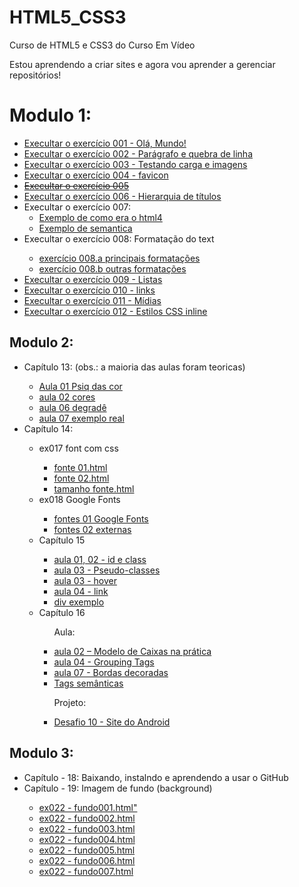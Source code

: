# HTML5_CSS3
 Curso de HTML5 e CSS3 do Curso Em Vídeo

 Estou aprendendo a criar sites e agora vou aprender a gerenciar repositórios!

 <h1>Modulo 1:</h1>

<ul>
   <li><a href="https://matheuslufano.github.io/Curso-HTML5-CSS3/m%C3%B3dulo%201/exerc%C3%ADcios/ex001/" target="_blank">Execultar o exercício 001 - Olá, Mundo!</a>
   <li><a href="https://matheuslufano.github.io/Curso-HTML5-CSS3/m%C3%B3dulo%201/exerc%C3%ADcios/ex002/" target="_blank">Execultar o exercício 002 - Parágrafo e quebra de linha</a>
   <li><a href="https://matheuslufano.github.io/Curso-HTML5-CSS3/m%C3%B3dulo%201/exerc%C3%ADcios/ex003/" target="_blank">Execultar o exercício 003 - Testando carga e imagens</a>
   <li><a href="https://matheuslufano.github.io/Curso-HTML5-CSS3/m%C3%B3dulo%201/exerc%C3%ADcios/ex004/" target="_blank">Execultar o exercício 004 - favicon</a>
   <li><a href="https://matheuslufano.github.io/Curso-HTML5-CSS3/m%C3%B3dulo%201/exerc%C3%ADcios/ex005/" target="_blank"><del>Execultar o exercício 005 </del></a>
   <li><a href="https://matheuslufano.github.io/Curso-HTML5-CSS3/m%C3%B3dulo%201/exerc%C3%ADcios/ex006/" target="_blank">Execultar o exercício 006 - Hierarquia de títulos</a>

   <li>Execultar o exercício 007:<br>
    <ul>
        <li><a href="https://matheuslufano.github.io/Curso-HTML5-CSS3/m%C3%B3dulo%201/exerc%C3%ADcios/ex007/html4.html"target="_blank">Exemplo de como era o html4</a></li>
        <li><a href="https://matheuslufano.github.io/Curso-HTML5-CSS3/m%C3%B3dulo%201/exerc%C3%ADcios/ex007/html5.html"target="_blank">Exemplo de semantica</a></li>
    </ul>
    <li>Execultar o exercício 008: Formatação do text</li>

   <ul>
       <li><a href="https://matheuslufano.github.io/Curso-HTML5-CSS3/m%C3%B3dulo%201/exerc%C3%ADcios/ex008/" target="_blank">exercício 008.a principais formatações</a>
       <li><a href="https://matheuslufano.github.io/Curso-HTML5-CSS3/m%C3%B3dulo%201/exerc%C3%ADcios/ex008%20b/" target="_blank">exercício 008.b outras formatações</a>
   </ul>

   <li><a href="https://matheuslufano.github.io/Curso-HTML5-CSS3/m%C3%B3dulo%201/exerc%C3%ADcios/ex009/" target="_blank">Execultar o exercício 009 - Listas</a>
   <li><a href="https://matheuslufano.github.io/Curso-HTML5-CSS3/m%C3%B3dulo%201/exerc%C3%ADcios/ex010/" target="_blank">Execultar o exercício 010 - links</a>
   <li><a href="https://matheuslufano.github.io/Curso-HTML5-CSS3/m%C3%B3dulo%201/exerc%C3%ADcios/ex011/" target="_blank">Execultar o exercício 011 - Mídias</a>
   <li><a href="https://matheuslufano.github.io/Curso-HTML5-CSS3/m%C3%B3dulo%201/exerc%C3%ADcios/ex012/ex013/index.html" target="_blank">Execultar o exercício 012 - Estilos CSS inline</a>
</ul>

<h2>Modulo 2: </h2>
<ul>
    <li>Capítulo 13: (obs.: a maioria das aulas foram teoricas)</li>
    <ul>
        <li><a href="https://matheuslufano.github.io/Curso-HTML5-CSS3/módulo 2/capítulo 13/Aula 01 Psiq das cor/ex016/Cores.html" target="_blank">Aula 01 Psiq das cor</a></li>
        <li><a href="https://matheuslufano.github.io/Curso-HTML5-CSS3/módulo 2/capítulo 13/aula 02 cores/representando cores.html" target="_blank">aula 02 cores</a></li>
        <li><a href="https://matheuslufano.github.io/Curso-HTML5-CSS3/módulo 2/capítulo 13/aula 06 degradê/degradê.html" target="_blank">aula 06 degradê</a></li>
        <li><a href="https://matheuslufano.github.io/Curso-HTML5-CSS3/módulo 2/capítulo 13/aula 07 exemplo real/site.html" target="_blank">aula 07 exemplo real</a></li>
    </ul>
    <li>Capítulo 14:</li>
    <ul>
        <li>ex017 font com css</li>
        <ul>
            <li><a href="https://matheuslufano.github.io/Curso-HTML5-CSS3/módulo 2/capítulo 14/ex017 font com css/fonte 01.html" target="_blank">fonte 01.html</a></li>
            <li><a href="https://matheuslufano.github.io/Curso-HTML5-CSS3/módulo 2/capítulo 14/ex017 font com css/fonte 02.html" target="_blank">fonte 02.html</a></li>
            <li><a href="https://matheuslufano.github.io/Curso-HTML5-CSS3/módulo 2/capítulo 14/ex017 font com css/tamanho fonte.html" target="_blank">tamanho fonte.html</a></li>
        </ul>
        <li>ex018 Google Fonts</li>
        <ul>
            <li><a href="https://matheuslufano.github.io/Curso-HTML5-CSS3/módulo 2/capítulo 14/ex018 Google Fonts/fontes 01 Google Fonts.html" target="_blank">fontes 01 Google Fonts</a></li>
            <li><a href="https://matheuslufano.github.io/Curso-HTML5-CSS3/módulo 2/capítulo 14/ex018 Google Fonts/fontes 02 externas.html" target="_blank">fontes 02 externas</a></li>
        </ul>
        <li>Capítulo 15</li>
        <ul>
            <li><a href="https://matheuslufano.github.io/Curso-HTML5-CSS3/módulo 2/capítulo 15/aula 01, 02  - id e class.html" target="_blank">aula 01, 02  - id e class</a></li>
            <li><a href="https://matheuslufano.github.io/Curso-HTML5-CSS3/módulo 2/capítulo 15/aula 03 - Pseudo-classes" target="_blank">aula 03 - Pseudo-classes</a></li>
            <li><a href="https://matheuslufano.github.io/Curso-HTML5-CSS3/módulo 2/capítulo 15/aula 03 - hover" target="_blank">aula 03 - hover</a></li>
            <li><a href="https://matheuslufano.github.io/Curso-HTML5-CSS3/módulo 2/capítulo 15/aula 04 - link" target="_blank">aula 04 - link</a></li>
            <li><a href="https://matheuslufano.github.io/Curso-HTML5-CSS3/módulo 2/capítulo 15/div exemplo" target="_blank">div exemplo</a></li>
        </ul>
        <li>Capítulo 16</li>
        <ul>
            <p>Aula:</p>
            <li><a href="https://matheuslufano.github.io/Curso-HTML5-CSS3/módulo 2/capítulo 16/aulas/aula 02 – Modelo de Caixas na prática" target="_blank">aula 02 – Modelo de Caixas na prática</a></li>
            <li><a href="https://matheuslufano.github.io/Curso-HTML5-CSS3/módulo 2/capítulo 16/aulas/aula 04 - Grouping Tags" target="_blank">aula 04 - Grouping Tags</a></li>
            <li><a href="https://matheuslufano.github.io/Curso-HTML5-CSS3/módulo 2/capítulo 16/aulas/aula 07 - Bordas decoradas" target="_blank">aula 07 - Bordas decoradas</a></li>
            <li><a href="https://matheuslufano.github.io/Curso-HTML5-CSS3/módulo 2/capítulo 16/aulas/Tags semânticas.html" target="_blank">Tags semânticas</a></li>
            <p>Projeto: </p>
            <li><a href="https://matheuslufano.github.io/Curso-HTML5-CSS3/módulo 2/capítulo 16/Desafio 10/projeto final/site-android-v0.1.html" target="_blank"> Desafio 10 - Site do Android</a></li>
        </ul>
    </ul>
</ul>

<h2>Modulo 3: </h2>
<ul>
    <li>Capítulo - 18: Baixando, instalndo e aprendendo a usar o GitHub</li>
    <li>Capítulo - 19: Imagem de fundo (background)</li>
    <ul>
        <li><a href="https://matheuslufano.github.io/Curso-HTML5-CSS3/módulo 3/capítlo 19/ex022/ fundo001.html">ex022 - fundo001.html"</a></li>
        <li><a href="https://matheuslufano.github.io/Curso-HTML5-CSS3/módulo 3/capítlo 19/ex022/ fundo002.html">ex022 - fundo002.html</a></li>
        <li><a href="https://matheuslufano.github.io/Curso-HTML5-CSS3/módulo 3/capítlo 19/ex022/ fundo003.html">ex022 - fundo003.html</a></li>
        <li><a href="https://matheuslufano.github.io/Curso-HTML5-CSS3/módulo 3/capítlo 19/ex022/ fundo004.html">ex022 - fundo004.html</a></li>
        <li><a href="https://matheuslufano.github.io/Curso-HTML5-CSS3/módulo 3/capítlo 19/ex022/ fundo005.html">ex022 - fundo005.html</a></li>
        <li><a href="https://matheuslufano.github.io/Curso-HTML5-CSS3/módulo 3/capítlo 19/ex022/ fundo006.html">ex022 - fundo006.html</a></li>
        <li><a href="https://matheuslufano.github.io/Curso-HTML5-CSS3/módulo 3/capítlo 19/ex022/ fundo007.html">ex022 - fundo007.html</a></li>
    </ul>
</ul>